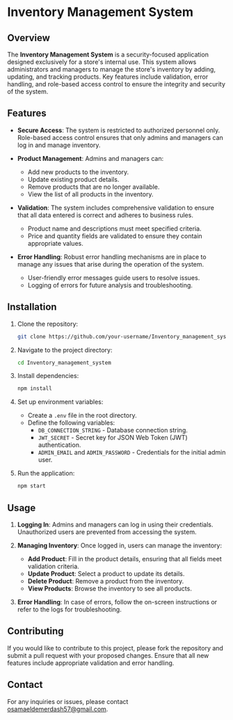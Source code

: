 # Inventory Management System

## Overview

The **Inventory Management System** is a security-focused application designed exclusively for a store's internal use. This system allows administrators and managers to manage the store's inventory by adding, updating, and tracking products. Key features include validation, error handling, and role-based access control to ensure the integrity and security of the system.

## Features

- **Secure Access**: The system is restricted to authorized personnel only. Role-based access control ensures that only admins and managers can log in and manage inventory.
  
- **Product Management**: Admins and managers can:
  - Add new products to the inventory.
  - Update existing product details.
  - Remove products that are no longer available.
  - View the list of all products in the inventory.

- **Validation**: The system includes comprehensive validation to ensure that all data entered is correct and adheres to business rules.
  - Product name and descriptions must meet specified criteria.
  - Price and quantity fields are validated to ensure they contain appropriate values.
  
- **Error Handling**: Robust error handling mechanisms are in place to manage any issues that arise during the operation of the system.
  - User-friendly error messages guide users to resolve issues.
  - Logging of errors for future analysis and troubleshooting.

## Installation

1. Clone the repository:
   ```bash
   git clone https://github.com/your-username/Inventory_management_system.git
   ```

2. Navigate to the project directory:
   ```bash
   cd Inventory_management_system
   ```

3. Install dependencies:
   ```bash
   npm install
   ```

4. Set up environment variables:
   - Create a `.env` file in the root directory.
   - Define the following variables:
     - `DB_CONNECTION_STRING` - Database connection string.
     - `JWT_SECRET` - Secret key for JSON Web Token (JWT) authentication.
     - `ADMIN_EMAIL` and `ADMIN_PASSWORD` - Credentials for the initial admin user.

5. Run the application:
   ```bash
   npm start
   ```

## Usage

1. **Logging In**: Admins and managers can log in using their credentials. Unauthorized users are prevented from accessing the system.

2. **Managing Inventory**: Once logged in, users can manage the inventory:
   - **Add Product**: Fill in the product details, ensuring that all fields meet validation criteria.
   - **Update Product**: Select a product to update its details.
   - **Delete Product**: Remove a product from the inventory.
   - **View Products**: Browse the inventory to see all products.

3. **Error Handling**: In case of errors, follow the on-screen instructions or refer to the logs for troubleshooting.

## Contributing

If you would like to contribute to this project, please fork the repository and submit a pull request with your proposed changes. Ensure that all new features include appropriate validation and error handling.

## Contact

For any inquiries or issues, please contact osamaeldemerdash57@gmail.com.



